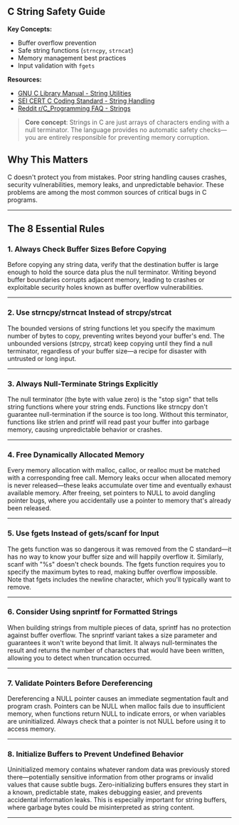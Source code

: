 ## C String Safety Guide


**Key Concepts:**
- Buffer overflow prevention
- Safe string functions (`strncpy`, `strncat`)
- Memory management best practices
- Input validation with `fgets`

**Resources:**
- [GNU C Library Manual - String Utilities](https://www.gnu.org/software/libc/manual/html_node/String-and-Array-Utilities.html)
- [SEI CERT C Coding Standard - String Handling](https://wiki.sei.cmu.edu/confluence/display/c/STR31-C)
- [Reddit r/C_Programming FAQ - Strings](https://www.reddit.com/r/C_Programming/wiki/faq/#wiki_strings)


> **Core concept**: Strings in C are just arrays of characters ending with a null terminator. The language provides no automatic safety checks—you are entirely responsible for preventing memory corruption.

## Why This Matters

C doesn't protect you from mistakes. Poor string handling causes crashes, security vulnerabilities, memory leaks, and unpredictable behavior. These problems are among the most common sources of critical bugs in C programs.

---

## The 8 Essential Rules

### 1. **Always Check Buffer Sizes Before Copying**

Before copying any string data, verify that the destination buffer is large enough to hold the source data plus the null terminator. Writing beyond buffer boundaries corrupts adjacent memory, leading to crashes or exploitable security holes known as buffer overflow vulnerabilities.

---

### 2. **Use strncpy/strncat Instead of strcpy/strcat**

The bounded versions of string functions let you specify the maximum number of bytes to copy, preventing writes beyond your buffer's end. The unbounded versions (strcpy, strcat) keep copying until they find a null terminator, regardless of your buffer size—a recipe for disaster with untrusted or long input.

---

### 3. **Always Null-Terminate Strings Explicitly**

The null terminator (the byte with value zero) is the "stop sign" that tells string functions where your string ends. Functions like strncpy don't guarantee null-termination if the source is too long. Without this terminator, functions like strlen and printf will read past your buffer into garbage memory, causing unpredictable behavior or crashes.

---

### 4. **Free Dynamically Allocated Memory**

Every memory allocation with malloc, calloc, or realloc must be matched with a corresponding free call. Memory leaks occur when allocated memory is never released—these leaks accumulate over time and eventually exhaust available memory. After freeing, set pointers to NULL to avoid dangling pointer bugs, where you accidentally use a pointer to memory that's already been released.

---

### 5. **Use fgets Instead of gets/scanf for Input**

The gets function was so dangerous it was removed from the C standard—it has no way to know your buffer size and will happily overflow it. Similarly, scanf with "%s" doesn't check bounds. The fgets function requires you to specify the maximum bytes to read, making buffer overflow impossible. Note that fgets includes the newline character, which you'll typically want to remove.

---

### 6. **Consider Using snprintf for Formatted Strings**

When building strings from multiple pieces of data, sprintf has no protection against buffer overflow. The snprintf variant takes a size parameter and guarantees it won't write beyond that limit. It always null-terminates the result and returns the number of characters that would have been written, allowing you to detect when truncation occurred.

---

### 7. **Validate Pointers Before Dereferencing**

Dereferencing a NULL pointer causes an immediate segmentation fault and program crash. Pointers can be NULL when malloc fails due to insufficient memory, when functions return NULL to indicate errors, or when variables are uninitialized. Always check that a pointer is not NULL before using it to access memory.

---

### 8. **Initialize Buffers to Prevent Undefined Behavior**

Uninitialized memory contains whatever random data was previously stored there—potentially sensitive information from other programs or invalid values that cause subtle bugs. Zero-initializing buffers ensures they start in a known, predictable state, makes debugging easier, and prevents accidental information leaks. This is especially important for string buffers, where garbage bytes could be misinterpreted as string content.

---
